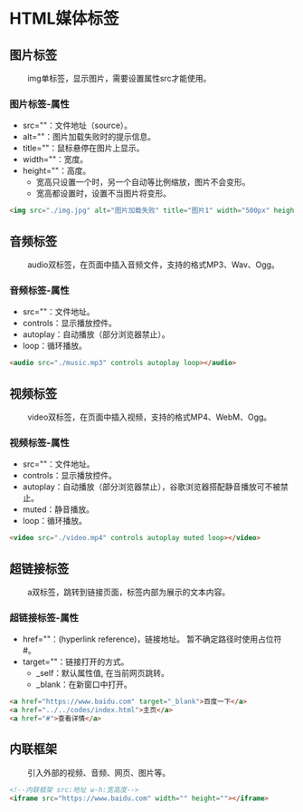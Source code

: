 # HTML媒体标签

## 图片标签

&ensp;&ensp;&ensp;&ensp;
img单标签，显示图片，需要设置属性src才能使用。  

### 图片标签-属性

- src=""：文件地址（source）。
- alt=""：图片加载失败时的提示信息。
- title=""：鼠标悬停在图片上显示。
- width=""：宽度。
- height=""：高度。 
  - 宽高只设置一个时，另一个自动等比例缩放，图片不会变形。 
  - 宽高都设置时，设置不当图片将变形。

```html
<img src="./img.jpg" alt="图片加载失败" title="图片1" width="500px" height="300px">
```

## 音频标签

&ensp;&ensp;&ensp;&ensp;
audio双标签，在页面中插入音频文件，支持的格式MP3、Wav、Ogg。

### 音频标签-属性

- src=""：文件地址。
- controls：显示播放控件。
- autoplay：自动播放（部分浏览器禁止）。
- loop：循环播放。

```html
<audio src="./music.mp3" controls autoplay loop></audio>
```

## 视频标签

&ensp;&ensp;&ensp;&ensp;
video双标签，在页面中插入视频，支持的格式MP4、WebM、Ogg。

### 视频标签-属性

- src=""：文件地址。
- controls：显示播放控件。
- autoplay：自动播放（部分浏览器禁止），谷歌浏览器搭配静音播放可不被禁止。
- muted：静音播放。
- loop：循环播放。

```html
<video src="./video.mp4" controls autoplay muted loop></video>
```

## 超链接标签

&ensp;&ensp;&ensp;&ensp;
a双标签，跳转到链接页面，标签内部为展示的文本内容。

### 超链接标签-属性

- href=""：(hyperlink reference)，链接地址。 暂不确定路径时使用占位符#。
- target=""：链接打开的方式。
  - _self：默认属性值, 在当前网页跳转。
  - _blank：在新窗口中打开。

```html
<a href="https://www.baidu.com" target="_blank">百度一下</a>
<a href="../../codes/index.html">主页</a>
<a href="#">查看详情</a>
```

## 内联框架

&ensp;&ensp;&ensp;&ensp; 
引入外部的视频、音频、网页、图片等。

```html
<!--内联框架 src:地址 w-h:宽高度-->
<iframe src="https://www.baidu.com" width="" height=""></iframe>
```
